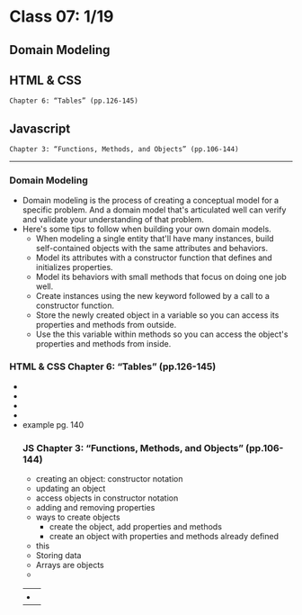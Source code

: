 # Class 07: 1/19

## Domain Modeling

## HTML & CSS
    Chapter 6: “Tables” (pp.126-145)

## Javascript
    Chapter 3: “Functions, Methods, and Objects” (pp.106-144)

-------

### Domain Modeling
  - Domain modeling is the process of creating a conceptual model for a specific problem. And a domain model that's articulated well can verify and validate your understanding of that problem.
  - Here's some tips to follow when building your own domain models.
    - When modeling a single entity that'll have many instances, build self-contained objects with the same attributes and behaviors.
    - Model its attributes with a constructor function that defines and initializes properties.
    - Model its behaviors with small methods that focus on doing one job well.
    - Create instances using the new keyword followed by a call to a constructor function.
    - Store the newly created object in a variable so you can access its properties and methods from outside.
    - Use the this variable within methods so you can access the object's properties and methods from inside.

### HTML & CSS Chapter 6: “Tables” (pp.126-145)
  - <table>
  - <tr>
  - <td>
  - <th>
  - <thead>
  - <tbody>
  - <tfoot>
  - example pg. 140

### JS Chapter 3: “Functions, Methods, and Objects” (pp.106-144)
  - creating an object: constructor notation
  - updating an object
  - access objects in constructor notation
  - adding and removing properties
  - ways to create objects
    - create the object, add properties and methods
    - create an object with properties and methods already defined
  - this
  - Storing data
  - Arrays are objects
  - 